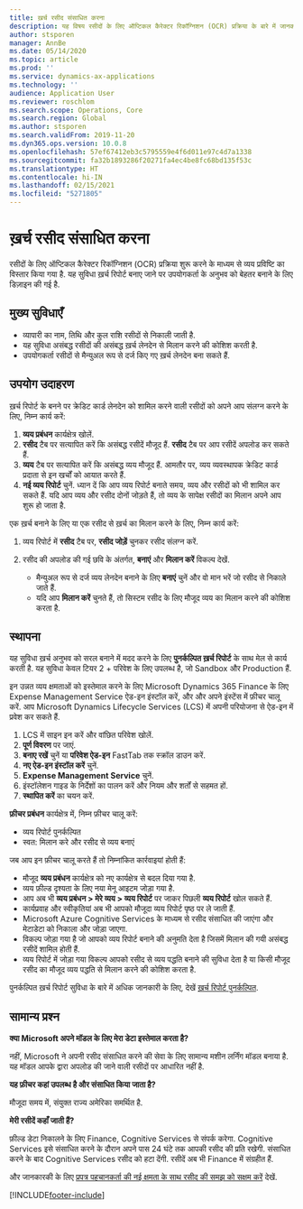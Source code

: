 ```yaml
---
title: ख़र्च रसीद संसाधित करना
description: यह विषय रसीदों के लिए ऑप्टिकल कैरेक्टर रिकॉग्निशन (OCR) प्रक्रिया के बारे में जानकारी देता है. जब Microsoft Dynamics 365 Finance में ख़र्च रिपोर्ट बनाई जाती है तो यह सुविधा उपयोगकर्ता के अनुभव को बेहतर बनाने के लिए डिज़ाइन की गई है.
author: stsporen
manager: AnnBe
ms.date: 05/14/2020
ms.topic: article
ms.prod: ''
ms.service: dynamics-ax-applications
ms.technology: ''
audience: Application User
ms.reviewer: roschlom
ms.search.scope: Operations, Core
ms.search.region: Global
ms.author: stsporen
ms.search.validFrom: 2019-11-20
ms.dyn365.ops.version: 10.0.8
ms.openlocfilehash: 57ef67412eb3c5795559e4f6d011e97c4d7a1338
ms.sourcegitcommit: fa32b1893286f20271fa4ec4be8fc68bd135f53c
ms.translationtype: HT
ms.contentlocale: hi-IN
ms.lasthandoff: 02/15/2021
ms.locfileid: "5271805"
---
```

# <a name="expense-receipt-processing"></a>ख़र्च रसीद संसाधित करना

रसीदों के लिए ऑप्टिकल कैरेक्टर रिकॉग्निशन (OCR) प्रक्रिया शुरू करने के माध्यम से व्यय प्रविष्टि का विस्तार किया गया है. यह सुविधा ख़र्च रिपोर्ट बनाए जाने पर उपयोगकर्ता के अनुभव को बेहतर बनाने के लिए डिज़ाइन की गई है.

## <a name="key-features"></a>मुख्य सुविधाएँ

- व्यापारी का नाम, तिथि और कुल राशि रसीदों से निकाली जाती है.
- यह सुविधा असंबद्ध रसीदों की असंबद्ध ख़र्च लेनदेन से मिलान करने की कोशिश करती है.
- उपयोगकर्ता रसीदों से मैन्युअल रूप से दर्ज किए गए ख़र्च लेनदेन बना सकते हैं.

## <a name="usage-examples"></a>उपयोग उदाहरण

ख़र्च रिपोर्ट के बनने पर क्रेडिट कार्ड लेनदेन को शामिल करने वाली रसीदों को अपने आप संलग्न करने के लिए, निम्‍न कार्य करें:

  1. **व्यय प्रबंधन** कार्यक्षेत्र खोलें.
  2. **रसीद** टैब पर सत्यापित करें कि असंबद्ध रसीदें मौजूद हैं. **रसीद** टैब पर आप रसीदें अपलोड कर सकते हैं.
  3. **व्यय** टैब पर सत्यापित करें कि असंबद्ध व्यय मौजूद हैं. आमतौर पर, व्यय व्यवस्थापक क्रेडिट कार्ड प्रदाता से इन खर्चों को आयात करते हैं.
  4. **नई व्यय रिपोर्ट** चुनें. ध्यान दें कि आप व्यय रिपोर्ट बनाते समय, व्यय और रसीदों को भी शामिल कर सकते हैं. यदि आप व्यय और रसीद दोनों जोड़ते हैं, तो व्यय के सापेक्ष रसीदों का मिलान अपने आप शुरू हो जाता है.

एक ख़र्च बनाने के लिए या एक रसीद से ख़र्च का मिलान करने के लिए, निम्‍न कार्य करें:

  1. व्यय रिपोर्ट में **रसीद** टैब पर, **रसीद जोड़ें** चुनकर रसीद संलग्न करें.
  2. रसीद की अपलोड की गई छवि के अंतर्गत, **बनाएं** और **मिलान करें** विकल्प देखें.

      - मैन्युअल रूप से दर्ज व्यय लेनदेन बनाने के लिए **बनाएं** चुनें और वो मान भरें जो रसीद से निकाले जाते हैं.
      - यदि आप **मिलान करें** चुनते हैं, तो सिस्टम रसीद के लिए मौजूद व्यय का मिलान करने की कोशिश करता है.

## <a name="installation"></a>स्थापना

यह सुविधा ख़र्च अनुभव को सरल बनाने में मदद करने के लिए **पुनर्कल्पित ख़र्च रिपोर्ट** के साथ मेल से कार्य करती है. यह सुविधा केवल टियर 2 + परिवेश के लिए उपलब्ध है, जो Sandbox और Production हैं.

इन उन्नत व्यय क्षमताओं को इस्तेमाल करने के लिए Microsoft Dynamics 365 Finance के लिए Expense Management Service ऐड-इन इंस्टॉल करें, और और अपने इंस्टेंस में फ़ीचर चालू करें. आप Microsoft Dynamics Lifecycle Services (LCS) में अपनी परियोजना से ऐड-इन में प्रवेश कर सकते हैं.

1. LCS में साइन इन करें और वांछित परिवेश खोलें.
2. **पूर्ण विवरण** पर जाएं.
3. **बनाए रखें** चुनें या **परिवेश ऐड-इन** FastTab तक स्क्रॉल डाउन करें.
4. **नए ऐड-इन इंस्टॉल करें** चुनें.
5. **Expense Management Service** चुनें.
6. इंस्टॉलेशन गाइड के निर्देशों का पालन करें और नियम और शर्तों से सहमत हों.
7. **स्थापित करें** का चयन करें.

**फ़ीचर प्रबंधन** कार्यक्षेत्र में, निम्न फ़ीचर चालू करें:

- व्यय रिपोर्ट पुनर्कल्पित
- स्वत: मिलान करे और रसीद से व्यय बनाएं

जब आप इन फ़ीचर चालू करते हैं तो निम्नांकित कार्रवाइयां होती हैं:

- मौजूद **व्यय प्रबंधन** कार्यक्षेत्र को नए कार्यक्षेत्र से बदल दिया गया है.
- व्यय फ़ील्ड दृश्यता के लिए नया मेनू आइटम जोड़ा गया है.
- आप अब भी **व्यय प्रबंधन > मेरे व्यय > व्यय रिपोर्ट** पर जाकर पिछली **व्यय रिपोर्ट** खोल सकते हैं.
- कार्यप्रवाह और स्वीकृतियां अब भी आपको मौजूदा व्यय रिपोर्ट पृष्ठ पर ले जाती हैं.
- Microsoft Azure Cognitive Services के माध्यम से रसीद संसाधित की जाएंगा और मेटाडेटा को निकाला और जोड़ा जाएगा.
- विकल्प जोड़ा गया है जो आपको व्यय रिपोर्ट बनाने की अनुमति देता है जिसमें मिलान की गयी असंबद्ध रसीदें शामिल होती हैं.
- व्यय रिपोर्ट में जोड़ा गया विकल्प आपको रसीद से व्यय पद्धति बनाने की सुविधा देता है या किसी मौजूद रसीद का मौजूद व्यय पद्धति से मिलान करने की कोशिश करता है.

पुनर्कल्पित ख़र्च रिपोर्ट सुविधा के बारे में अधिक जानकारी के लिए, देखें [ख़र्च रिपोर्ट पुनर्कल्पित](ExpenseWorkspaceNew.md).

## <a name="frequently-asked-questions"></a>सामान्य प्रश्‍न

**क्या Microsoft अपने मॉडल के लिए मेरा डेटा इस्तेमाल करता है?**

नहीं, Microsoft ने अपनी रसीद संसाधित करने की सेवा के लिए सामान्य मशीन लर्निंग मॉडल बनाया है. यह मॉडल आपके द्वारा अपलोड की जाने वाली रसीदों पर आधारित नहीं है.

**यह फ़ीचर कहां उपलब्ध है और संसाधित किया जाता है?**

मौजूदा समय में, संयुक्त राज्य अमेरिका समर्थित है.

**मेरी रसीदें कहाँ जाती हैं?**

फ़ील्ड डेटा निकालने के लिए Finance, Cognitive Services से संपर्क करेगा. Cognitive Services इसे संसाधित करने के दौरान अपने पास 24 घंटे तक आपकी रसीद की प्रति रखेगी. संसाधित करने के बाद Cognitive Services रसीद को हटा देंगी. रसीदें अब भी Finance में संग्रहीत हैं.

और जानकारकी के लिए [प्रपत्र पहचानकर्ता की नई क्षमता के साथ रसीद की समझ को सक्षम करें](https://azure.microsoft.com/blog/enable-receipt-understanding-with-form-recognizer-s-new-capability/) देखें.


[!INCLUDE[footer-include](../includes/footer-banner.md)]
